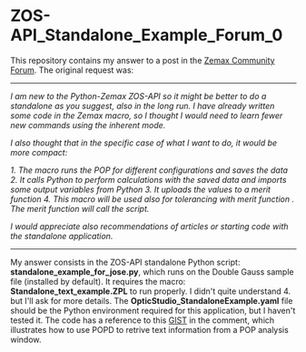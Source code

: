 # ZOS-API_Standalone_Example_Forum_0
This repository contains my answer to a post in the [Zemax Community Forum](https://my.zemax.com/en-US/forum/threads/465e875b-9bce-eb11-bacc-00224809a5b8). The original request was:

---
*I am new to the Python-Zemax ZOS-API so it might be better to do a standalone as you suggest, also in the long run. I have already written some code in the Zemax macro, so I thought I would need to learn fewer new commands using the inherent mode.*

*I also thought that in the specific case of what I want to do, it would be more compact:*

*1. The macro runs the POP for different configurations and saves the data*
*2. It calls Python to perform calculations with the saved data and imports some output variables from Python*
*3. It uploads the values to a merit function*
*4. This macro will be used also for tolerancing with merit function . The merit function will call the script.*

*I would appreciate also recommendations of articles or starting code with the standalone application.*

---
My answer consists in the ZOS-API standalone Python script: **standalone_example_for_jose.py**, which runs on the Double Gauss sample file (installed by default). It requires the macro: **Standalone_text_example.ZPL** to run properly. I didn't quite understand 4. but I'll ask for more details. The **OpticStudio_StandaloneExample.yaml** file should be the Python environment required for this application, but I haven't tested it. The code has a reference to this [GIST](https://gist.github.com/Omnistic/cfff35796e7cf9cbbda9b1de90d104e2) in the comment, which illustrates how to use POPD to retrive text information from a POP analysis window.
